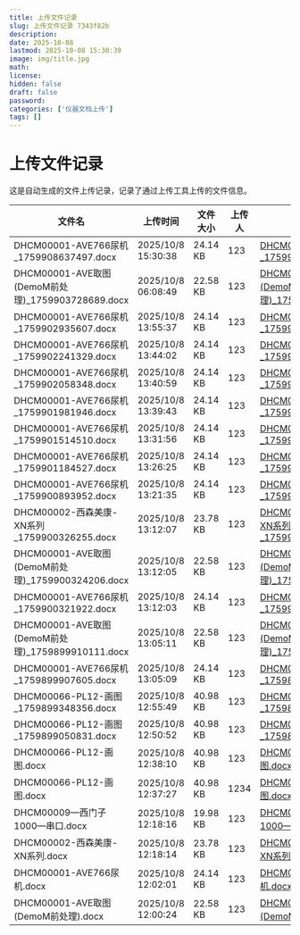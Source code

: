 ```yaml
---
title: 上传文件记录
slug: 上传文件记录 7343f82b
description: 
date: 2025-10-08
lastmod: 2025-10-08 15:30:39
image: img/title.jpg
math: 
license: 
hidden: false
draft: false
password: 
categories: ['仪器文档上传']
tags: []
---
```

# 上传文件记录

这是自动生成的文件上传记录，记录了通过上传工具上传的文件信息。

| 文件名 | 上传时间 | 文件大小 | 上传人 | 下载链接 |
|------|------|------|------|------|
| DHCM00001-AVE766尿机_1759908637497.docx | 2025/10/8 15:30:38 | 24.14 KB | 123 | [DHCM00001-AVE766尿机_1759908637497.docx](undefined) |
| DHCM00001-AVE取图(DemoM前处理)_1759903728689.docx | 2025/10/8 06:08:49 | 22.58 KB | 123 | [DHCM00001-AVE取图(DemoM前处理)_1759903728689.docx](undefined) |
| DHCM00001-AVE766尿机_1759902935607.docx | 2025/10/8 13:55:37 | 24.14 KB | 123 | [DHCM00001-AVE766尿机_1759902935607.docx](undefined) |
| DHCM00001-AVE766尿机_1759902241329.docx | 2025/10/8 13:44:02 | 24.14 KB | 123 | [DHCM00001-AVE766尿机_1759902241329.docx](undefined) |
| DHCM00001-AVE766尿机_1759902058348.docx | 2025/10/8 13:40:59 | 24.14 KB | 123 | [DHCM00001-AVE766尿机_1759902058348.docx](undefined) |
| DHCM00001-AVE766尿机_1759901981946.docx | 2025/10/8 13:39:43 | 24.14 KB | 123 | [DHCM00001-AVE766尿机_1759901981946.docx](undefined) |
| DHCM00001-AVE766尿机_1759901514510.docx | 2025/10/8 13:31:56 | 24.14 KB | 123 | [DHCM00001-AVE766尿机_1759901514510.docx](undefined) |
| DHCM00001-AVE766尿机_1759901184527.docx | 2025/10/8 13:26:25 | 24.14 KB | 123 | [DHCM00001-AVE766尿机_1759901184527.docx](undefined) |
| DHCM00001-AVE766尿机_1759900893952.docx | 2025/10/8 13:21:35 | 24.14 KB | 123 | [DHCM00001-AVE766尿机_1759900893952.docx](undefined) |
| DHCM00002-西森美康-XN系列_1759900326255.docx | 2025/10/8 13:12:07 | 23.78 KB | 123 | [DHCM00002-西森美康-XN系列_1759900326255.docx](undefined) |
| DHCM00001-AVE取图(DemoM前处理)_1759900324206.docx | 2025/10/8 13:12:05 | 22.58 KB | 123 | [DHCM00001-AVE取图(DemoM前处理)_1759900324206.docx](undefined) |
| DHCM00001-AVE766尿机_1759900321922.docx | 2025/10/8 13:12:03 | 24.14 KB | 123 | [DHCM00001-AVE766尿机_1759900321922.docx](undefined) |
| DHCM00001-AVE取图(DemoM前处理)_1759899910111.docx | 2025/10/8 13:05:11 | 22.58 KB | 123 | [DHCM00001-AVE取图(DemoM前处理)_1759899910111.docx](undefined) |
| DHCM00001-AVE766尿机_1759899907605.docx | 2025/10/8 13:05:09 | 24.14 KB | 123 | [DHCM00001-AVE766尿机_1759899907605.docx](undefined) |
| DHCM00066-PL12-画图_1759899348356.docx | 2025/10/8 12:55:49 | 40.98 KB | 123 | [DHCM00066-PL12-画图_1759899348356.docx](undefined) |
| DHCM00066-PL12-画图_1759899050831.docx | 2025/10/8 12:50:52 | 40.98 KB | 123 | [DHCM00066-PL12-画图_1759899050831.docx](undefined) |
| DHCM00066-PL12-画图.docx | 2025/10/8 12:38:10 | 40.98 KB | 123 | [DHCM00066-PL12-画图.docx](undefined) |
| DHCM00066-PL12-画图.docx | 2025/10/8 12:37:27 | 40.98 KB | 1234 | [DHCM00066-PL12-画图.docx](undefined) |
| DHCM00009—西门子1000—串口.docx | 2025/10/8 12:18:16 | 19.98 KB | 123 | [DHCM00009—西门子1000—串口.docx](undefined) |
| DHCM00002-西森美康-XN系列.docx | 2025/10/8 12:18:14 | 23.78 KB | 123 | [DHCM00002-西森美康-XN系列.docx](undefined) |
| DHCM00001-AVE766尿机.docx | 2025/10/8 12:02:01 | 24.14 KB | 123 | [DHCM00001-AVE766尿机.docx](undefined) |
| DHCM00001-AVE取图(DemoM前处理).docx | 2025/10/8 12:00:24 | 22.58 KB | 123 | [DHCM00001-AVE取图(DemoM前处理).docx](undefined) |
